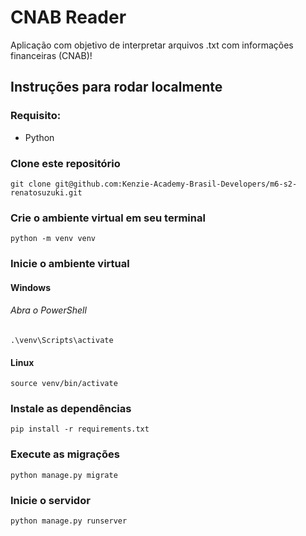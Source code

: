# CNAB Reader
<p>Aplicação com objetivo de interpretar arquivos .txt com informações financeiras (CNAB)!</p>

## Instruções para rodar localmente

### Requisito:

<ul>
    <li>Python</li>
</ul>

### Clone este repositório 

```
git clone git@github.com:Kenzie-Academy-Brasil-Developers/m6-s2-renatosuzuki.git
```

### Crie o ambiente virtual em seu terminal

```
python -m venv venv
```

### Inicie o ambiente virtual

#### Windows

###### Abra o PowerShell

```
.\venv\Scripts\activate
```

#### Linux

```
source venv/bin/activate
```

### Instale as dependências

```
pip install -r requirements.txt
```

### Execute as migrações

```
python manage.py migrate
```

### Inicie o servidor

```
python manage.py runserver
```